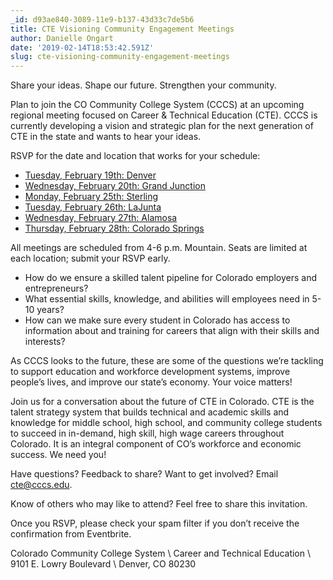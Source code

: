 ```yaml
---
_id: d93ae840-3089-11e9-b137-43d33c7de5b6
title: CTE Visioning Community Engagement Meetings
author: Danielle Ongart
date: '2019-02-14T18:53:42.591Z'
slug: cte-visioning-community-engagement-meetings
---
```

Share your ideas. Shape our future. Strengthen your community.

Plan to join the CO Community College System (CCCS) at an upcoming regional meeting focused on Career & Technical Education (CTE). CCCS is currently developing a vision and strategic plan for the next generation of CTE in the state and wants to hear your ideas.

RSVP for the date and location that works for your schedule:

 * [Tuesday, February 19th: Denver](https://www.eventbrite.com/e/colorado-cte-next-gen-ed-meeting-denver-registration-55982696753)
 * [Wednesday, February 20th: Grand Junction](https://www.eventbrite.com/e/co-cte-next-gen-ed-meeting-grand-junction-registration-55951568648)
 * [Monday, February 25th: Sterling](https://www.eventbrite.com/e/co-cte-next-gen-ed-meeting-sterling-registration-55953551579)
 * [Tuesday, February 26th: LaJunta](https://www.eventbrite.com/e/co-cte-next-gen-ed-meeting-lajunta-registration-55953874545)
 * [Wednesday, February 27th: Alamosa](https://www.eventbrite.com/e/co-cte-next-gen-ed-meeting-alamosa-registration-55953974845)
 * [Thursday, February 28th: Colorado Springs](https://www.eventbrite.com/e/co-cte-next-gen-ed-meeting-colorado-springs-registration-55954165415)

All meetings are scheduled from 4-6 p.m. Mountain. Seats are limited at each location; submit your RSVP early.

 * How do we ensure a skilled talent pipeline for Colorado employers and entrepreneurs?
 * What essential skills, knowledge, and abilities will employees need in 5-10 years?
 * How can we make sure every student in Colorado has access to information about and training for careers that align with their skills and interests?

As CCCS looks to the future, these are some of the questions we’re tackling to support education and workforce development systems, improve people’s lives, and improve our state’s economy. Your voice matters!

Join us for a conversation about the future of CTE in Colorado.  CTE is the talent strategy system that builds technical and academic skills and knowledge for middle school, high school, and community college students to succeed in in-demand, high skill, high wage careers throughout Colorado. It is an integral component of CO’s workforce and economic success.  We need you!

Have questions? Feedback to share? Want to get involved? Email <cte@cccs.edu>.

Know of others who may like to attend? Feel free to share this invitation.

Once you RSVP, please check your spam filter if you don’t receive the confirmation from Eventbrite.

Colorado Community College System \\
Career and Technical Education \\
9101 E. Lowry Boulevard \\
Denver, CO 80230
